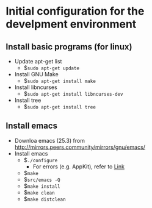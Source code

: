 # Initial configuration for the develpment environment

## Install basic programs (for linux)
- Update apt-get list
    + $`sudo apt-get update`
- Install GNU Make
    + $`sudo apt-get install make`
- Install libncurses
    + $`sudo apt-get install libncurses-dev`
- Install tree
    + $`sudo apt-get install tree`

## Install emacs
- Downloa emacs (25.3) from http://mirrors.peers.community/mirrors/gnu/emacs/
- Install emacs
    + $`./configure`
        - For errors (e.g. AppKit), refer to [Link](https://lists.gnu.org/archive/html/bug-gnu-emacs/2016-09/msg00603.html)
    + $`make`
    + $`src/emacs -Q`
    + $`make install`
    + $`make clean`
    + $`make distclean`
